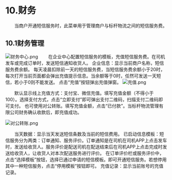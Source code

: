 # 10.财务
&emsp;&emsp;当商户开通短信服务时，此菜单用于管理商户与标杆物流之间的短信服务费。

## 10.1财务管理
![财务中心.png](https://i.loli.net/2019/01/15/5c3da3b232752.png)
&emsp;&emsp;在企业中心配置短信服务的模板，充值短信服务费。在司机发车或完成订单时，发送短信通知收货人。
企业信息：显示当前商户名称，短信服务费余额。
每天凌晨扣除前一天的短信服务费，当短信服务费余额小于20时，每次打开当前页面都会弹出充值提示信息。当余额等于0时，任然可发送一天短信，若小于0则不能发送。
点击“充值”按钮弹出充值弹窗。
![充值.png](https://i.loli.net/2019/01/15/5c3da4ce642a3.png)  
  
&emsp;&emsp;默认显示线上充值方式：支付宝、微信充值。填写充值金额（不得小于100）。选择支付方式，点击“立即支付”即可弹出支付二维码，扫描支付二维码即可支付。
也可使用对公转账。填写充值金额，点击“已付款”。当标杆物流管理有限公司财务确认收款后，即充值成功。  
  
![对公转账.png](https://i.loli.net/2019/01/15/5c3da3b218b14.png)  
  
&emsp;&emsp;当天数据：显示当天发送短信条数及当前的短信费用。
已启动信息模板：短信服务分为两类：订单通知、服务评价。订单通知是在司机在司机APP上点击发车时，发送给收货人。服务评价是配送司机在配送结束后在司机APP上点击完成时发送给收货人，让收货人对本次配送服务进行评价。
在订单评价栏或服务评价中，点击“选择模板”按钮，选择已通过申请的短信模板。即可开通短信服务。若想停用其中一种短信服务，点击“停用模板”按钮即可。
充值记录：显示当前账号的充值记录。
